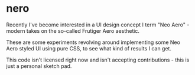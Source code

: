 # nero
Recently I've become interested in a UI design concept I term "Neo Aero" -
modern takes on the so-called Frutiger Aero aesthetic.

These are some experiments revolving around implementing some Neo Aero styled
UI using pure CSS, to see what kind of results I can get.

This code isn't licensed right now and isn't accepting contributions - this is
just a personal sketch pad.